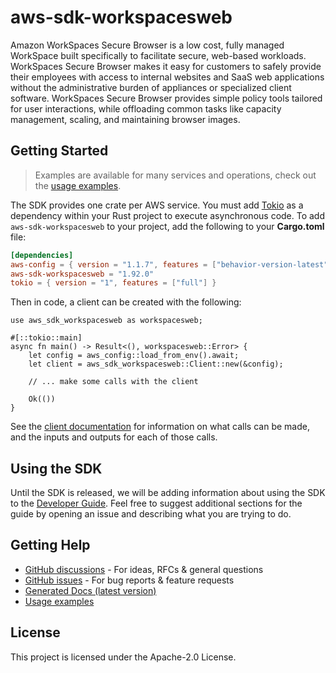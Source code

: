 # aws-sdk-workspacesweb

Amazon WorkSpaces Secure Browser is a low cost, fully managed WorkSpace built specifically to facilitate secure, web-based workloads. WorkSpaces Secure Browser makes it easy for customers to safely provide their employees with access to internal websites and SaaS web applications without the administrative burden of appliances or specialized client software. WorkSpaces Secure Browser provides simple policy tools tailored for user interactions, while offloading common tasks like capacity management, scaling, and maintaining browser images.

## Getting Started

> Examples are available for many services and operations, check out the
> [usage examples](https://github.com/awsdocs/aws-doc-sdk-examples/tree/main/rustv1).

The SDK provides one crate per AWS service. You must add [Tokio](https://crates.io/crates/tokio)
as a dependency within your Rust project to execute asynchronous code. To add `aws-sdk-workspacesweb` to
your project, add the following to your **Cargo.toml** file:

```toml
[dependencies]
aws-config = { version = "1.1.7", features = ["behavior-version-latest"] }
aws-sdk-workspacesweb = "1.92.0"
tokio = { version = "1", features = ["full"] }
```

Then in code, a client can be created with the following:

```rust,no_run
use aws_sdk_workspacesweb as workspacesweb;

#[::tokio::main]
async fn main() -> Result<(), workspacesweb::Error> {
    let config = aws_config::load_from_env().await;
    let client = aws_sdk_workspacesweb::Client::new(&config);

    // ... make some calls with the client

    Ok(())
}
```

See the [client documentation](https://docs.rs/aws-sdk-workspacesweb/latest/aws_sdk_workspacesweb/client/struct.Client.html)
for information on what calls can be made, and the inputs and outputs for each of those calls.

## Using the SDK

Until the SDK is released, we will be adding information about using the SDK to the
[Developer Guide](https://docs.aws.amazon.com/sdk-for-rust/latest/dg/welcome.html). Feel free to suggest
additional sections for the guide by opening an issue and describing what you are trying to do.

## Getting Help

* [GitHub discussions](https://github.com/awslabs/aws-sdk-rust/discussions) - For ideas, RFCs & general questions
* [GitHub issues](https://github.com/awslabs/aws-sdk-rust/issues/new/choose) - For bug reports & feature requests
* [Generated Docs (latest version)](https://awslabs.github.io/aws-sdk-rust/)
* [Usage examples](https://github.com/awsdocs/aws-doc-sdk-examples/tree/main/rustv1)

## License

This project is licensed under the Apache-2.0 License.

